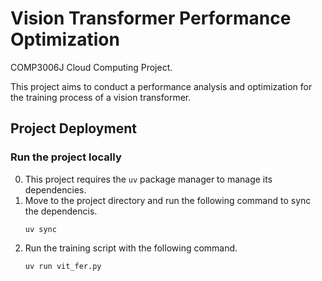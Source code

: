 # Vision Transformer Performance Optimization

COMP3006J Cloud Computing Project.

This project aims to conduct a performance analysis and optimization for the training process of a vision transformer.

## Project Deployment

### Run the project locally

0. This project requires the `uv` package manager to manage its dependencies. 
1. Move to the project directory and run the following command to sync the dependencis.
    ```shell
    uv sync
    ```
2. Run the training script with the following command.
    ```shell
    uv run vit_fer.py
    ```

